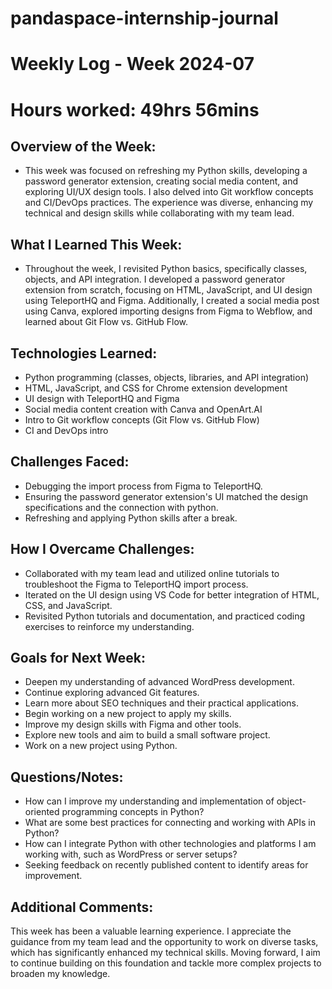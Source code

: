 # pandaspace-internship-journal

# Weekly Log - Week 2024-07
# Hours worked: 49hrs 56mins

## Overview of the Week:
- This week was focused on refreshing my Python skills, developing a password generator extension, creating social media content, and exploring UI/UX design tools. 
  I also delved into Git workflow concepts and CI/DevOps practices. The experience was diverse, enhancing my technical and design skills while collaborating with my team lead.

## What I Learned This Week:
- Throughout the week, I revisited Python basics, specifically classes, objects, and API integration. 
  I developed a password generator extension from scratch, focusing on HTML, JavaScript, and UI design using TeleportHQ and Figma. 
  Additionally, I created a social media post using Canva, explored importing designs from Figma to Webflow, and learned about Git Flow vs. GitHub Flow.

## Technologies Learned:
- Python programming (classes, objects, libraries, and API integration)
- HTML, JavaScript, and CSS for Chrome extension development
- UI design with TeleportHQ and Figma
- Social media content creation with Canva and OpenArt.AI
- Intro to Git workflow concepts (Git Flow vs. GitHub Flow)
- CI and DevOps intro

## Challenges Faced:
- Debugging the import process from Figma to TeleportHQ.
- Ensuring the password generator extension's UI matched the design specifications and the connection with python.
- Refreshing and applying Python skills after a break.

## How I Overcame Challenges:
- Collaborated with my team lead and utilized online tutorials to troubleshoot the Figma to TeleportHQ import process.
- Iterated on the UI design using VS Code for better integration of HTML, CSS, and JavaScript.
- Revisited Python tutorials and documentation, and practiced coding exercises to reinforce my understanding.

## Goals for Next Week:
- Deepen my understanding of advanced WordPress development.
- Continue exploring advanced Git features.
- Learn more about SEO techniques and their practical applications.
- Begin working on a new project to apply my skills.
- Improve my design skills with Figma and other tools.
- Explore new tools and aim to build a small software project.
- Work on a new project using Python.

## Questions/Notes:
- How can I improve my understanding and implementation of object-oriented programming concepts in Python?
- What are some best practices for connecting and working with APIs in Python?
- How can I integrate Python with other technologies and platforms I am working with, such as WordPress or server setups?
- Seeking feedback on recently published content to identify areas for improvement.

## Additional Comments:
This week has been a valuable learning experience. I appreciate the guidance from my team lead and the opportunity to work on diverse tasks, which has significantly enhanced my technical skills. 
Moving forward, I aim to continue building on this foundation and tackle more complex projects to broaden my knowledge.
